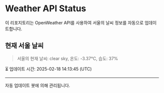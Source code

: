 
# Weather API Status

이 리포지토리는 OpenWeather API를 사용하여 서울의 날씨 정보를 자동으로 업데이트합니다.

## 현재 서울 날씨
> 서울의 현재 날씨: clear sky, 온도: -3.37°C, 습도: 37%

⏳ 업데이트 시간: 2025-02-18 14:13:45 (UTC)

---
자동 업데이트 봇에 의해 관리됩니다.
